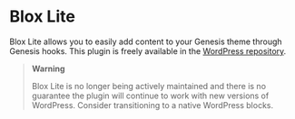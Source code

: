 # Blox Lite

Blox Lite allows you to easily add content to your Genesis theme through Genesis hooks. This plugin is freely available in the [WordPress repository](https://wordpress.org/plugins/blox-lite).

> **Warning**
> 
> Blox Lite is no longer being actively maintained and there is no guarantee the plugin will continue to work with new versions of WordPress. Consider transitioning to a native WordPress blocks.
